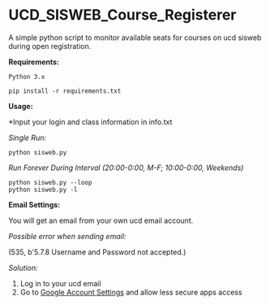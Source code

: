 # UCD_SISWEB_Course_Registerer

A simple python script to monitor available seats for courses on ucd sisweb during open registration.


**Requirements:**

    Python 3.x
    
    pip install -r requirements.txt

**Usage:**

  *Input your login and class information in info.txt

  *Single Run:*

    python sisweb.py
  
  *Run Forever During Interval (20:00-0:00, M-F;  10:00-0:00, Weekends)*
    
    python sisweb.py --loop
    python sisweb.py -l

**Email Settings:**
    
   You will get an email from your own ucd email account.
   
   *Possible error when sending email:*
   
 (535, b'5.7.8 Username and Password not accepted.)
   
   *Solution:*
   
 1. Log in to your ucd email
 2. Go to [Google Account Settings](https://www.google.com/settings/security/lesssecureapps) and allow less secure apps access


